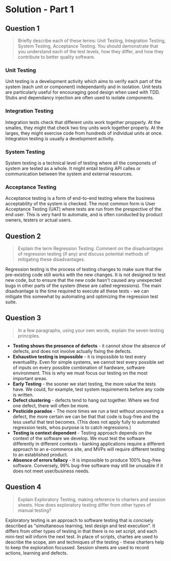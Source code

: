 # Solution - Part 1

## Question 1

> ​​Briefly describe each of these terms: ​Unit Testing,​ ​Integration Testing,​ ​System Testing​, ​Acceptance Testing​. You should demonstrate that you understand each of the test levels, how they differ, and how they contribute to better quality software.

### Unit Testing

Unit testing is a development activity which aims to verify each part of the system (each unit or component) independantly and in isolation. Unit tests are particularly useful for encouraging good design when used with TDD. Stubs and dependancy injection are often used to isolate components.

### Integration Testing

Integration tests check that different units work together propperly. At the smalles, they might that check two tiny units work together properly. At the larges, they might exercise code from hundreds of individual units at once. Integration testing is usually a development activity.

### System Testing

System testing is a technical level of testing where all the componets of system are tested as a whole. It might entail testing API calles or communication between the system and external resources.

### Acceptance Testing

Acceptance testing is a form of end-to-end testing where the business acceptability of the system is checked. The most common form is User Acceptance Testing (UAT) where tests are run from the prespective of the end user. This is very hard to automate, and is often conducted by product owners, testers or actual users.

## Question 2

> Explain the term ​Regression Testing​​. Comment on the disadvantages of regression testing (if any) and discuss potential methods of mitigating these disadvantages.

Regression testing is the process of testing changes to make sure that the pre-existing code still works with the new changes. It is not designed to test new code, but to ensure that the new code hasn't caused any unexpected bugs in other parts of the system (these are called regressions). The main disadvantage is the time required to execute all these tests - we can mitigate this somewhat by automating and optimizing the regression test suite.

## Question 3

> In a few paragraphs, using your own words, explain the​ seven testing principles​​.

- **Testing shows the presence of defects** - it cannot show the absence of defects, and does not involve actually fixing the defects.
- **Exhaustive testing is impossible** - it is impossible to test every eventuallity. Even for simple systems, we cannot test every possible set of inputs on every possible combination of hardware, software environment. This is why we must focus our testing on the most important areas.
- **Early Testing** - the sooner we start testing, the more value the tests have. We could, for example, test system requirements before any code is written.
- **Defect clustering** - defects tend to hang out together. Where we find one defect, there will often be more.
- **Pesticide paradox** - The more times we run a test without uncovering a defect, the more certain we can be that that code is bug-free and the less useful that test becomes. (This does not apply fully to automated regression tests, whos purpose is to catch regressions.)
- **Testing is context dependent** - Testing approach depends on the context of the software we develop. We must test the software differently in different contexts - banking applications require a different approach to an e-commerce site, and MVPs will require different testing to an established product.
- **Absence of errors fallacy** - It is impossible to produce 100% bug-free software. Conversely, 99% bug-free software may still be unusable if it does not meet user/business needs.

## Question 4

> Explain ​Exploratory Testing​​, making reference to charters and session sheets. How does exploratory testing differ from other types of manual testing?

Exploratory testing is an approach to software testing that is concisely described as "simultaneous learning, test design and test execution". It differs from other types of testing in that there is no set script, and each mini-test will inform the next test. In place of scripts, chartes are used to describe the scope, aim and techniques of the testing - these charters help to keep the exploration focussed. Session sheets are used to record actions, learning and defects.
